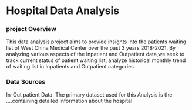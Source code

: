 # Hospital Data Analysis

### project Overview

This data analysis project aims to provide  insights into the patients waiting list of West China Medical Center over the past 3 years 2018-2021. By analyzing various aspects of the Inpatient and Outpatient data,we seek to track current status of patient waiting list, analyze historical monthly trend of waiting list in Inpatients  and Outpatient categories.

### Data Sources

In-Out patient Data: The primary dataset used for this Analysis is the ....containing detailed information about the hospital
